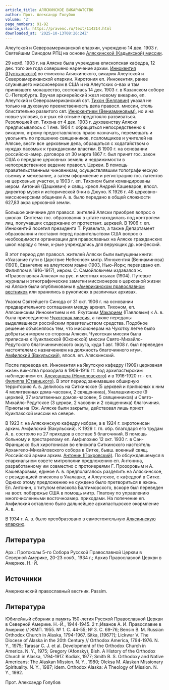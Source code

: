 ```yaml
---
article_title: АЛЯСКИНСКОЕ ВИКАРИАТСТВО
author: Прот. Александр Голубов
volume: '2'
page_numbers: 91-92
source_url: https://pravenc.ru/text/114214.html
downloaded_at: '2025-10-13T08:26:24Z'
---
```


Алеутской и Североамериканской епархии, учреждено 14 дек. 1903 г. Святейшим Синодом РПЦ на основе [Аляскинской (Кадьякской) миссии](<https://pravenc.ru/text/Аляскинской (Кадьякской) миссии.html>).

29 нояб. 1903 г. на Аляске была учреждена епископская кафедра, 12 дек. того же года совершено наречение архим. [Иннокентия (Пустынского)](<https://pravenc.ru/text/Иннокентия (Пустынского).html>) во епископа Аляскинского, викария Алеутской и Североамериканской епархии. Хиротония еп. Иннокентия, ранее служившего миссионером в США и на Алеутских о-вах и там принявшего монашество, состоялась 14 дек. 1903 г. в Казанском соборе С.-Петербурга. Вручая архиерейский жезл новому викарию, еп. Алеутский и Североамериканский свт. [Тихон (Беллавин)](<https://pravenc.ru/text/Тихон (Беллавин).html>) указал не только на духовную преемственность дела правосл. миссии, столь блистательно развитого свт. [Иннокентием (Вениаминовым)](<https://pravenc.ru/text/Иннокентий (Вениаминов.html>), но и на новые условия, в к-рых ей отныне предстояло развиваться. Резолюцией еп. Тихона от 4 дек. 1903 г. духовенству Аляски предписывалось с 1 янв. 1904 г. обращаться непосредственно к викарию, к-рому предоставлялось право назначать, перемещать и увольнять по прошению священников, псаломщиков и учителей на Аляске, вести все церковные дела, обращаться с ходатайством о нуждах пасомых к гражданским властям. В 1900 г. на основании российско-амер. договора от 30 марта 1867 г. был принят гос. закон США о передаче церковных земель и недвижимости в непосредственное ведение правосл. Церкви. В помощь правительственным чиновникам, осуществлявшим топографическую съемку и межевание, а затем оформление и регистрацию гос. патентов на церковные участки, в 1903 г. еп. Тихоном были командированы иером. Антоний (Дашкевич) и свящ. креол Андрей Кашеваров, впосл. директор музея и исторической б-ки в Джуно. К 1926 г. 48 церковно-миссионерским общинам А. в. было передано в общей сложности 627,83 акра церковной земли.

Большое значение для правосл. жителей Аляски приобрел вопрос о школах. Система гос. образования в штате находилась под контролем лиц, получавших содержание от протестант. церквей. В 1906 г. еп. Иннокентий посетил президента Т. Рузвельта, а также Департамент образования и поставил перед правительством США вопрос о необходимости организации для православных на Аляске гражданских школ наряду с теми, к-рые учреждались для верующих др. конфессий.

В этот период для правосл. жителей Аляски были выпущены книги: «Указание пути в Царствие Небесное» митр. Иннокентия (Вениаминова) (1901), Евангелие на алеутском языке (1903, Нью-Йорк; переиздано еп. Филиппом в 1916-1917), иером. С. Самойловичем издавался ж. «Православная Аляска» на рус. и местных языках (1904). Путевые журналы и этнографические заметки миссионеров о церковной жизни на Аляске были опубликованы в [«Американском православном вестнике»](<https://pravenc.ru/text/ Американском православном вестнике .html>) или хранились в рукописях в различных архивах.

Указом Святейшего Синода от 31 окт. 1906 г. на основании предварительного соглашения между архиеп. Тихоном, еп. Аляскинским Иннокентием и еп. Якутским [Макарием](https://pravenc.ru/text/Макарий.html) (Павловым) к А. в. была присоединена [Чукотская миссия](<https://pravenc.ru/text/Чукотская миссия.html>), а также переданы выделявшиеся российским правительством средства. Подобное решение объяснялось тем, что миссионерам на Чукотку легче было добраться морем со стороны Аляски. Чукотская миссия была приписана к Куикпакской (Юконской) миссии Свято-Михайло-Редутского благочиннического округа, куда 1 авг. 1908 г. был переведен настоятелем с назначением на должность благочинного игум. [Амфилохий (Вакульский)](<https://pravenc.ru/text/Амфилохий (Вакульский).html>), впосл. еп. Аляскинский.

После перевода еп. Иннокентия на Якутскую кафедру (1909) церковная жизнь вик-ства проходила в 1909-1916 гг. под архипастырским наблюдением еп. [Александра (Немоловского)](https://pravenc.ru/text/АЛЕКСАНДР.html) и в 1916-1920 гг.- еп. [Филиппа (Ставицкого)](<https://pravenc.ru/text/Филиппа (Ставицкого).html>). В этот период занимавшее обширную территорию А. в. делилось на Ситкинское (5 церквей и приписных к ним 4 молитвенных дома-часовни, 2 священника), Уналашкинское (9 церквей, 37 молитвенных домов-часовен, 5 священников) и Свято-Михайло-Редутское (3 церкви, 2 часовни и 2 священника) благочиния. Приюты на Юж. Аляске были закрыты, действовал лишь приют Куикпакской миссии на севере.

В 1923 г. на Аляскинскую кафедру избран, а в 1924 г. хиротонисан архим. Амфилохий (Вакульский). К 1929 г. гл. обр. благодаря его трудам А. в. состояло из 27 приходов в составе 5 благочиний. В помощь больному и престарелому еп. Амфилохию 12 окт. 1930 г. в Сан-Франциско был хиротонисан во епископа Ситкинского настоятель Архангело-Михайловского собора в Ситке, бывш. военный свящ. Российской армии архим. [Антонин (Покровский)](<https://pravenc.ru/text/Антонин (Покровский).html>). По обсуждавшемуся в епархиальном совете митрополии предложению еп. Антонина, разработанному им совместно с протоиереями Г. Прозоровым и А. Кашеваровым, единое А. в. предполагалось разделить на Аляскинское, с резиденцией епископа в Уналашке, и Алеутское, с кафедрой в Ситке. Однако этому предложению не суждено было претвориться в жизнь. Еп. Антонин, с титулом епископа Балтиморского, вскоре был переведен на вост. побережье США в помощь митр. Платону по управлению многочисленными восточноамер. приходами. На попечение еп. Амфилохия оставлено было дальнейшее архипастырское окормление А. в.

В 1934 г. А. в. было преобразовано в самостоятельную [Аляскинскую епархию](<https://pravenc.ru/text/Аляскинскую епархию.html>).

## Литература

Арх.: Протоколы 5-го Собора Русской Православной Церкви в Северной Америке, 20-23 нояб., 1934 г.; Архив Православной Церкви в Америке. Н.-Й.

## Источники

Американский православный вестник. Рassim.

## Литература

Юбилейный сборник в память 150-летия Русской Православной Церкви в Северной Америке. Н.-Й., 1944-1945. 2 т.;Иванов А. И. Православие в Америке // ЖМП. 1955. № 1. С. 44-55; № 3. С. 69-76; Bensin B. M. Russian Orthodox Church in Alaska, 1794-1967. Sitka, [1967?]; Lickwar V. The Diocese of Alaska in the 20th Century // Оrthodox America, 1794-1976. N. Y., 1975; Tarasar C. J. et al. Development of the Orthodox Church in America. N. Y., 1975; Gregory (Afonsky), Bish. A History of the Orthodox Church in Alaska, 1794-1917. Kodiak, 1977; Smith B. S. Orthodoxy and Native Americans: The Alaskan Mission. N. Y., 1980; Oleksa M. Alaskan Missionary Spirituality. N. Y., 1987; idem. Orthodox Alaska: A Theology of Mission. N. Y., 1992.

Прот. Александр Голубов
